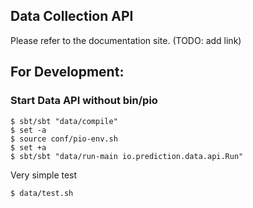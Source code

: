 ## Data Collection API

Please refer to the documentation site. (TODO: add link)

## For Development:

### Start Data API without bin/pio

```
$ sbt/sbt "data/compile"
$ set -a
$ source conf/pio-env.sh
$ set +a
$ sbt/sbt "data/run-main io.prediction.data.api.Run"
```

Very simple test

```
$ data/test.sh
```
